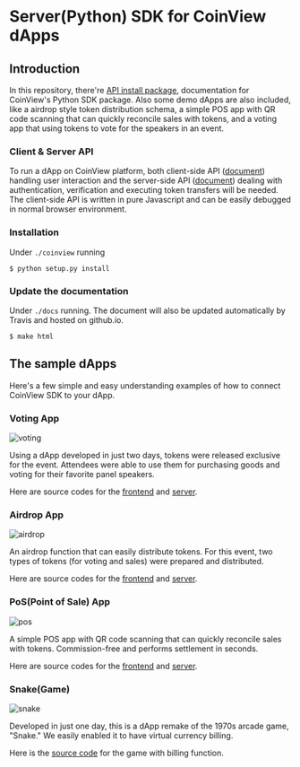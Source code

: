 # Server(Python) SDK for CoinView dApps

## Introduction

In this repository, there're [API install package](https://github.com/coinjinja/coinview-python-sdk/tree/master/coinview),
documentation for CoinView's Python SDK package. Also some demo dApps are also included, like a airdrop style token
distribution schema, a simple POS app with QR code scanning that can quickly reconcile sales with tokens,
and a voting app that using tokens to vote for the speakers in an event.

### Client & Server API

To run a dApp on CoinView platform, both client-side API ([document](https://github.com/coinjinja/coinview-js-sdk))
handling user interaction and the server-side API ([document](https://coinjinja.github.io/coinview-python-sdk/))
dealing with authentication, verification and executing token transfers will be needed. The client-side API is
written in pure Javascript and can be easily debugged in normal browser environment.

### Installation

Under `./coinview` running

    $ python setup.py install

### Update the documentation

Under `./docs` running. The document will also be updated automatically by Travis and hosted on github.io.

    $ make html

## The sample dApps

Here's a few simple and easy understanding examples of how to connect CoinView SDK to your dApp.

### Voting App

![voting](https://en.coinjinja.com/dist/img/example-vote@2x_en.29ab4a6ecdec6d7b.png)

Using a dApp developed in just two days, tokens were released exclusive for the event.
Attendees were able to use them for purchasing goods and voting for their favorite panel speakers.

Here are source codes for the [frontend](https://github.com/coinjinja/demo-voting) and
[server](https://github.com/coinjinja/coinview-python-sdk/blob/master/demo_app/controller/votes.py).

### Airdrop App

![airdrop](https://en.coinjinja.com/dist/img/example-airdrop@2x_en.c9373e07e8548183.png)

An airdrop function that can easily distribute tokens. For this event, two types of tokens
(for voting and sales) were prepared and distributed.

Here are source codes for the [frontend](https://github.com/coinjinja/demo-airdrop) and
[server](https://github.com/coinjinja/coinview-python-sdk/blob/master/demo_app/controller/airdrop.py).

### PoS(Point of Sale) App

![pos](https://en.coinjinja.com/dist/img/example-regi@2x_en.cf4bc9002a800a24.png)

A simple POS app with QR code scanning that can quickly reconcile sales with tokens.
Commission-free and performs settlement in seconds.

Here are source codes for the [frontend](https://github.com/coinjinja/demo-cashier) and
[server](https://github.com/coinjinja/coinview-python-sdk/blob/master/demo_app/controller/cashier.py).

### Snake(Game)

![snake](https://en.coinjinja.com/dist/img/example-snake@2x_en.b9ea87245fb1d4b9.png)

Developed in just one day, this is a dApp remake of the 1970s arcade game,
"Snake." We easily enabled it to have virtual currency billing.

Here is the [source code](https://github.com/coinjinja/demo-snake) for the game with billing function.